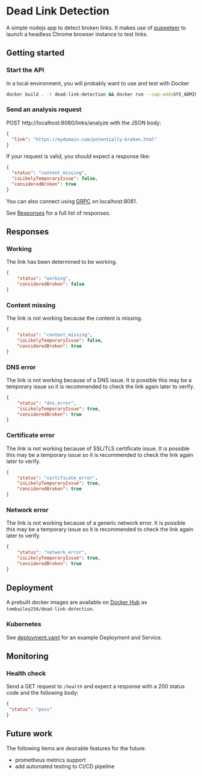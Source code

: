 # Dead Link Detection

A simple nodejs app to detect broken links. It makes use of [puppeteer](https://github.com/puppeteer/puppeteer) to launch a headless Chrome browser instance to test links.

## Getting started

### Start the API

In a local environment, you will probably want to use and test with Docker
```sh
docker build . -t dead-link-detection && docker run --cap-add=SYS_ADMIN -p 8080:8080 dead-link-detection
```

### Send an analysis request

POST http://localhost:8080/links/analyze with the JSON body:

```json
{
  "link": "https://mydomain.com/potentially-broken.html"
}
```

If your request is valid, you should expect a response like:

```json
{
  "status": "content_missing",
  "isLikelyTemporaryIssue": false,
  "consideredBroken": true
}
```

You can also connect using [GRPC](https://grpc.io/) on localhost:8081.

See [Responses](#Responses) for a full list of responses.

## Responses

### Working
The link has been determined to be working.
```json
{
    "status": "working",
    "consideredBroken": false
}
```

### Content missing
The link is not working because the content is missing.
```json
{
    "status": "content_missing",
    "isLikelyTemporaryIssue": false,
    "consideredBroken": true
}
```

### DNS error
The link is not working because of a DNS issue. It is possible this may be a temporary issue so it is recommended to check the link again later to verify.
```json
{
    "status": "dns_error",
    "isLikelyTemporaryIssue": true,
    "consideredBroken": true
}
```

### Certificate error
The link is not working because of SSL/TLS certificate issue. It is possible this may be a temporary issue so it is recommended to check the link again later to verify.
```json
{
    "status": "certificate_error",
    "isLikelyTemporaryIssue": true,
    "consideredBroken": true
}
```

### Network error
The link is not working because of a generic network error. It is possible this may be a temporary issue so it is recommended to check the link again later to verify.
```json
{
    "status": "network_error",
    "isLikelyTemporaryIssue": true,
    "consideredBroken": true
}
```

## Deployment

A prebuilt docker images are available on [Docker Hub](https://hub.docker.com/repository/docker/tombailey256/dead-link-detection) as `tombailey256/dead-link-detection`.

### Kubernetes

See [deployment.yaml](deployment.yaml) for an example Deployment and Service.

## Monitoring

### Health check

Send a GET request to `/health` and expect a response with a 200 status code and the following body:
 ```json
{ 
  "status": "pass"
}
```

## Future work

The following items are desirable features for the future:

- prometheus metrics support
- add automated testing to CI/CD pipeline
